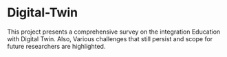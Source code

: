 # Digital-Twin
This project presents a comprehensive survey on the integration Education with Digital Twin. Also, Various challenges that still persist and scope for future researchers are highlighted.
